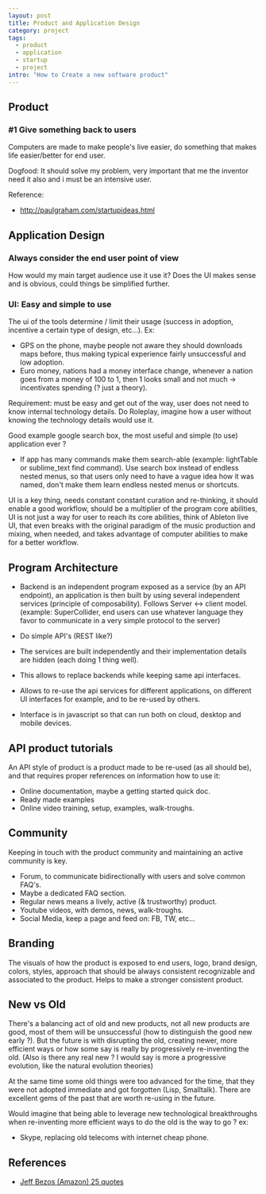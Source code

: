 ```yaml
---
layout: post
title: Product and Application Design
category: project
tags:
  - product
  - application
  - startup
  - project
intro: "How to Create a new software product"
---
```


## Product

### #1 Give something back to users 

Computers are made to make people's live easier, do something that makes life easier/better for end user.

Dogfood: It should solve my problem, very important that me the inventor need it also and i must be an intensive user.

Reference:
- http://paulgraham.com/startupideas.html


## Application Design

### Always consider the end user point of view

How would my main target audience use it use it? Does the UI makes sense and is obvious, could things be simplified further.

### UI: Easy and simple to use

The ui of the tools determine / limit their usage (success in adoption, incentive a certain type of design, etc...). Ex: 

- GPS on the phone, maybe people not aware they should downloads maps before, thus making typical experience fairly unsuccessful and low adoption.
- Euro money, nations had a money interface change, whenever a nation goes from a money of 100 to 1, then 1 looks small and not much -> incentivates spending (? just a theory).

Requirement: must be easy and get out of the way, user does not need to know internal technology details.
Do Roleplay, imagine how a user without knowing the technology details would use it.

Good example google search box, the most useful and simple (to use) application ever ?

- If app has many commands make them search-able (example: lightTable or sublime_text find command). Use  search box instead of endless nested menus, so that users only need to have a vague idea how it was named, don't make them learn endless nested menus or shortcuts.

UI is a key thing, needs constant constant curation and re-thinking, it should enable a good workflow, should be a multiplier of the program core abilities, UI is not just a way for user to reach its core abilities, think of Ableton live UI, that even breaks with the original paradigm of the music production and mixing, when needed, and takes advantage of computer abilities to make for a better workflow.

## Program Architecture

- Backend is an independent program exposed as a service (by an API endpoint), an application is then built by using several independent services (principle of composability). Follows Server <-> client model. (example: SuperCollider, end users can use whatever language they favor to communicate in a very simple protocol to the server)
- Do simple API's (REST like?)
- The services are built independently and their implementation details are hidden (each doing 1 thing well).
- This allows to replace backends while keeping same api interfaces.
- Allows to re-use the api services for different applications, on different UI interfaces for example, and to be re-used by others.

- Interface is in javascript so that can run both on cloud, desktop and mobile devices.


## API product tutorials

An API style of product is a product made to be re-used (as all should be), and that requires  proper references on information how to use it:

- Online documentation, maybe a getting started quick doc.
- Ready made examples
- Online video training, setup, examples, walk-troughs.

## Community
Keeping in touch with the product community and maintaining an active community is key.

- Forum, to communicate bidirectionally with users and solve common FAQ's.
- Maybe a dedicated FAQ section.
- Regular news means a lively, active (& trustworthy) product.
- Youtube videos, with demos, news, walk-troughs.
- Social Media, keep a page and feed on: FB, TW, etc...

## Branding
The visuals of how the product is exposed to end users, logo, brand design, colors, styles, approach that should be always consistent recognizable and associated to the product. 
Helps to make a stronger consistent product.


## New vs Old

There's a balancing act of old and new products, not all new products are good, most of them will be unsuccessful (how to distinguish the good new early ?).
But the future is with disrupting the old, creating newer, more efficient ways or how some say is really by progressively re-inventing the old. (Also is there any real new ? I would say is more a progressive evolution, like the natural evolution theories)

At the same time some old things were too advanced for the time, that they were not adopted immediate and got forgotten (Lisp, Smalltalk). There are excellent gems of the past that are worth re-using in the future.

Would imagine that being able to leverage new technological breakthroughs when re-inventing more efficient ways to do the old is the way to go ? ex:

- Skype, replacing old telecoms with internet cheap phone.

## References
- [Jeff Bezos (Amazon) 25 quotes](http://www.fool.com/investing/general/2013/09/09/the-25-smartest-things-jeff-bezos-has-ever-said.aspx)

